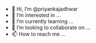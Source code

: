 - 👋 Hi, I’m @priyankajadhwar
- 👀 I’m interested in ...
- 🌱 I’m currently learning ...
- 💞️ I’m looking to collaborate on ...
- 📫 How to reach me ...

<!---
priyankajadhwar/priyankajadhwar is a ✨ special ✨ repository because its `README.md` (this file) appears on your GitHub profile.
You can click the Preview link to take a look at your changes.
--->
